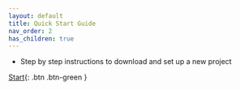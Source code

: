 ```yaml
---
layout: default
title: Quick Start Guide
nav_order: 2
has_children: true
---
```


- Step by step instructions to download and set up a new project

[Start](https://hslu-ige-laes.github.io/lcm/docs/quickStartGuide/appSettings/){: .btn .btn-green }